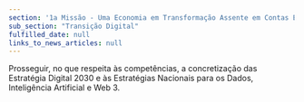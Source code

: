 ```yaml
---
section: '1a Missão - Uma Economia em Transformação Assente em Contas Equilibradas'
sub_section: "Transição Digital"
fulfilled_date: null
links_to_news_articles: null
---
```


Prosseguir, no que respeita às competências, a concretização das Estratégia Digital 2030 e às Estratégias Nacionais para os Dados, Inteligência Artificial e Web 3.